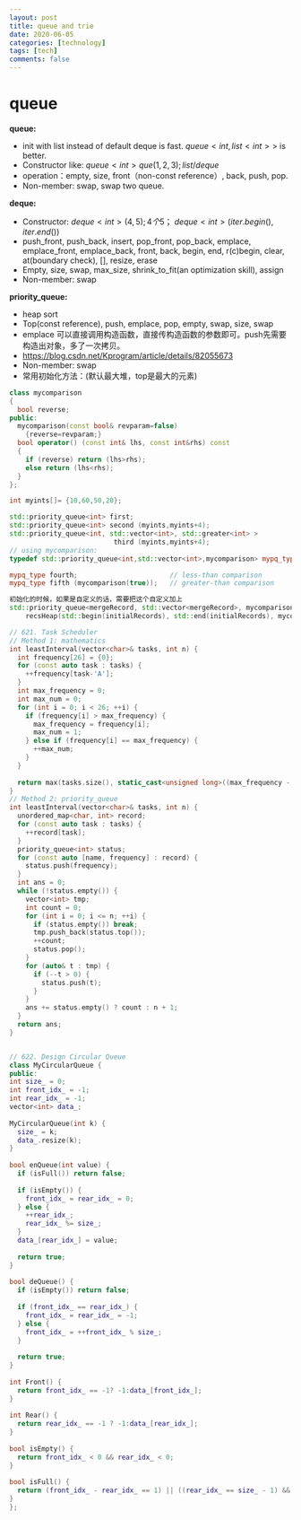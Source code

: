 ```yaml
---
layout: post
title: queue and trie
date: 2020-06-05
categories: [technology]
tags: [tech]
comments: false
---
```




# queue

**queue:**  

- init with list instead of default deque is fast. $queue<int, list<int>>$ is better.
- Constructor like: $queue<int> que({1,2,3}); list/deque$
- operation：empty, size, front（non-const reference）, back, push, pop.
- Non-member: swap, swap two queue.

**deque:**

- Constructor:  $deque<int>(4, 5); 4 个 5；$ $deque<int>(iter.begin(), iter.end())$ 
- push_front, push_back, insert, pop_front, pop_back, emplace, emplace_front, emplace_back, front, back, begin, end, r(c)begin, clear, at(boundary check), $[]$, resize, erase
- Empty, size, swap, max_size, shrink_to_fit(an optimization skill), assign
- Non-member: swap

**priority_queue:**

- heap sort 
- Top(const reference), push, emplace, pop, empty, swap, size, swap
- emplace 可以直接调用构造函数，直接传构造函数的参数即可。push先需要构造出对象，多了一次拷贝。
- https://blog.csdn.net/Kprogram/article/details/82055673 
- Non-member: swap
- 常用初始化方法：(默认最大堆，top是最大的元素)

```c++
class mycomparison
{
  bool reverse;
public:
  mycomparison(const bool& revparam=false)
    {reverse=revparam;}
  bool operator() (const int& lhs, const int&rhs) const
  {
    if (reverse) return (lhs>rhs);
    else return (lhs<rhs);
  }
};

int myints[]= {10,60,50,20};

std::priority_queue<int> first;
std::priority_queue<int> second (myints,myints+4);
std::priority_queue<int, std::vector<int>, std::greater<int> >
                          third (myints,myints+4);
// using mycomparison:
typedef std::priority_queue<int,std::vector<int>,mycomparison> mypq_type;

mypq_type fourth;                       // less-than comparison
mypq_type fifth (mycomparison(true));   // greater-than comparison

初始化的时候，如果是自定义的话，需要把这个自定义加上
std::priority_queue<mergeRecord, std::vector<mergeRecord>, mycomparison>
    recsHeap(std::begin(initialRecords), std::end(initialRecords), mycomparison(false,field));
```



```c++
// 621. Task Scheduler
// Method 1: mathematics 
int leastInterval(vector<char>& tasks, int n) {
  int frequency[26] = {0};
  for (const auto task : tasks) {
    ++frequency[task-'A'];
  }
  int max_frequency = 0;
  int max_num = 0;
  for (int i = 0; i < 26; ++i) {
    if (frequency[i] > max_frequency) {
      max_frequency = frequency[i];
      max_num = 1;
    } else if (frequency[i] == max_frequency) {
      ++max_num;
    }
  }
  
  return max(tasks.size(), static_cast<unsigned long>((max_frequency - 1) * (n + 1) + max_num));
}
// Method 2: priority_queue
int leastInterval(vector<char>& tasks, int n) {
  unordered_map<char, int> record;
  for (const auto task : tasks) {
    ++record[task];
  }
  priority_queue<int> status;
  for (const auto [name, frequency] : record) {
    status.push(frequency);
  }
  int ans = 0;
  while (!status.empty()) {
    vector<int> tmp;
    int count = 0;
    for (int i = 0; i <= n; ++i) {
      if (status.empty()) break;
      tmp.push_back(status.top());
      ++count;
      status.pop();
    }
    for (auto& t : tmp) {
      if (--t > 0) {
        status.push(t);
      }
    }
    ans += status.empty() ? count : n + 1;
  }
  return ans;
}


// 622. Design Circular Queue
class MyCircularQueue {
public:
int size_ = 0;
int front_idx_ = -1;
int rear_idx_ = -1;
vector<int> data_;
  
MyCircularQueue(int k) {
  size_ = k;        
  data_.resize(k);
}
    
bool enQueue(int value) {
  if (isFull()) return false;
  
  if (isEmpty()) {
    front_idx_ = rear_idx_ = 0;
  } else {
    ++rear_idx_;
    rear_idx_ %= size_;
  }
  data_[rear_idx_] = value;
  
  return true;
}
    
bool deQueue() {
  if (isEmpty()) return false;
  
  if (front_idx_ == rear_idx_) {
    front_idx_ = rear_idx_ = -1;
  } else {
    front_idx_ = ++front_idx_ % size_;
  }
  
  return true;
}
    
int Front() {
  return front_idx_ == -1? -1:data_[front_idx_];      
}
    
int Rear() {
  return rear_idx_ == -1 ? -1:data_[rear_idx_];      
}
    
bool isEmpty() {
  return front_idx_ < 0 && rear_idx_ < 0;      
}
    
bool isFull() {
  return (front_idx_ - rear_idx_ == 1) || ((rear_idx_ == size_ - 1) && (front_idx_ == 0));      
}
};
```


